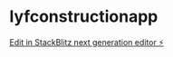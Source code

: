# lyfconstructionapp

[Edit in StackBlitz next generation editor ⚡️](https://stackblitz.com/~/github.com/Smoothestguy/lyfconstructionapp)